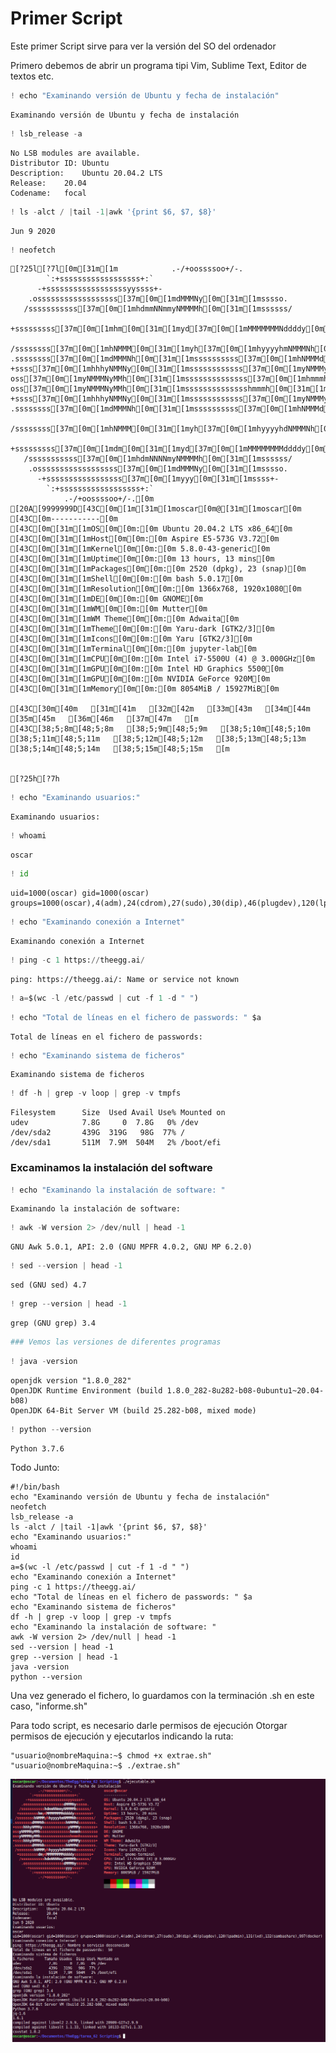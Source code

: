 # Primer Script

Este primer Script sirve para ver la versión del SO del ordenador

Primero debemos de abrir un programa tipi Vim, Sublime Text, Editor de textos etc.


```python
! echo "Examinando versión de Ubuntu y fecha de instalación"
```

    Examinando versión de Ubuntu y fecha de instalación



```python
! lsb_release -a
```

    No LSB modules are available.
    Distributor ID:	Ubuntu
    Description:	Ubuntu 20.04.2 LTS
    Release:	20.04
    Codename:	focal



```python
! ls -alct / |tail -1|awk '{print $6, $7, $8}'
```

    Jun 9 2020



```python
! neofetch
```

    [?25l[?7l[0m[31m[1m            .-/+oossssoo+/-.
            `:+ssssssssssssssssss+:`
          -+ssssssssssssssssssyyssss+-
        .ossssssssssssssssss[37m[0m[1mdMMMNy[0m[31m[1msssso.
       /sssssssssss[37m[0m[1mhdmmNNmmyNMMMMh[0m[31m[1mssssss/
      +sssssssss[37m[0m[1mhm[0m[31m[1myd[37m[0m[1mMMMMMMMNddddy[0m[31m[1mssssssss+
     /ssssssss[37m[0m[1mhNMMM[0m[31m[1myh[37m[0m[1mhyyyyhmNMMMNh[0m[31m[1mssssssss/
    .ssssssss[37m[0m[1mdMMMNh[0m[31m[1mssssssssss[37m[0m[1mhNMMMd[0m[31m[1mssssssss.
    +ssss[37m[0m[1mhhhyNMMNy[0m[31m[1mssssssssssss[37m[0m[1myNMMMy[0m[31m[1msssssss+
    oss[37m[0m[1myNMMMNyMMh[0m[31m[1mssssssssssssss[37m[0m[1mhmmmh[0m[31m[1mssssssso
    oss[37m[0m[1myNMMMNyMMh[0m[31m[1msssssssssssssshmmmh[0m[31m[1mssssssso
    +ssss[37m[0m[1mhhhyNMMNy[0m[31m[1mssssssssssss[37m[0m[1myNMMMy[0m[31m[1msssssss+
    .ssssssss[37m[0m[1mdMMMNh[0m[31m[1mssssssssss[37m[0m[1mhNMMMd[0m[31m[1mssssssss.
     /ssssssss[37m[0m[1mhNMMM[0m[31m[1myh[37m[0m[1mhyyyyhdNMMMNh[0m[31m[1mssssssss/
      +sssssssss[37m[0m[1mdm[0m[31m[1myd[37m[0m[1mMMMMMMMMddddy[0m[31m[1mssssssss+
       /sssssssssss[37m[0m[1mhdmNNNNmyNMMMMh[0m[31m[1mssssss/
        .ossssssssssssssssss[37m[0m[1mdMMMNy[0m[31m[1msssso.
          -+sssssssssssssssss[37m[0m[1myyy[0m[31m[1mssss+-
            `:+ssssssssssssssssss+:`
                .-/+oossssoo+/-.[0m
    [20A[9999999D[43C[0m[1m[31m[1moscar[0m@[31m[1moscar[0m 
    [43C[0m-----------[0m 
    [43C[0m[31m[1mOS[0m[0m:[0m Ubuntu 20.04.2 LTS x86_64[0m 
    [43C[0m[31m[1mHost[0m[0m:[0m Aspire E5-573G V3.72[0m 
    [43C[0m[31m[1mKernel[0m[0m:[0m 5.8.0-43-generic[0m 
    [43C[0m[31m[1mUptime[0m[0m:[0m 13 hours, 13 mins[0m 
    [43C[0m[31m[1mPackages[0m[0m:[0m 2520 (dpkg), 23 (snap)[0m 
    [43C[0m[31m[1mShell[0m[0m:[0m bash 5.0.17[0m 
    [43C[0m[31m[1mResolution[0m[0m:[0m 1366x768, 1920x1080[0m 
    [43C[0m[31m[1mDE[0m[0m:[0m GNOME[0m 
    [43C[0m[31m[1mWM[0m[0m:[0m Mutter[0m 
    [43C[0m[31m[1mWM Theme[0m[0m:[0m Adwaita[0m 
    [43C[0m[31m[1mTheme[0m[0m:[0m Yaru-dark [GTK2/3][0m 
    [43C[0m[31m[1mIcons[0m[0m:[0m Yaru [GTK2/3][0m 
    [43C[0m[31m[1mTerminal[0m[0m:[0m jupyter-lab[0m 
    [43C[0m[31m[1mCPU[0m[0m:[0m Intel i7-5500U (4) @ 3.000GHz[0m 
    [43C[0m[31m[1mGPU[0m[0m:[0m Intel HD Graphics 5500[0m 
    [43C[0m[31m[1mGPU[0m[0m:[0m NVIDIA GeForce 920M[0m 
    [43C[0m[31m[1mMemory[0m[0m:[0m 8054MiB / 15927MiB[0m 
    
    [43C[30m[40m   [31m[41m   [32m[42m   [33m[43m   [34m[44m   [35m[45m   [36m[46m   [37m[47m   [m
    [43C[38;5;8m[48;5;8m   [38;5;9m[48;5;9m   [38;5;10m[48;5;10m   [38;5;11m[48;5;11m   [38;5;12m[48;5;12m   [38;5;13m[48;5;13m   [38;5;14m[48;5;14m   [38;5;15m[48;5;15m   [m
    
    
    [?25h[?7h


```python
! echo "Examinando usuarios:"
```

    Examinando usuarios:



```python
! whoami
```

    oscar



```python
! id
```

    uid=1000(oscar) gid=1000(oscar) groups=1000(oscar),4(adm),24(cdrom),27(sudo),30(dip),46(plugdev),120(lpadmin),131(lxd),132(sambashare),997(docker)



```python
! echo "Examinando conexión a Internet"
```

    Examinando conexión a Internet



```python
! ping -c 1 https://theegg.ai/
```

    ping: https://theegg.ai/: Name or service not known



```python
! a=$(wc -l /etc/passwd | cut -f 1 -d " ")
```


```python
! echo "Total de líneas en el fichero de passwords: " $a
```

    Total de líneas en el fichero de passwords: 



```python
! echo "Examinando sistema de ficheros"
```

    Examinando sistema de ficheros



```python
! df -h | grep -v loop | grep -v tmpfs
```

    Filesystem      Size  Used Avail Use% Mounted on
    udev            7.8G     0  7.8G   0% /dev
    /dev/sda2       439G  319G   98G  77% /
    /dev/sda1       511M  7.9M  504M   2% /boot/efi


### Excaminamos la instalación del software


```python
! echo "Examinando la instalación de software: "
```

    Examinando la instalación de software: 



```python
! awk -W version 2> /dev/null | head -1
```

    GNU Awk 5.0.1, API: 2.0 (GNU MPFR 4.0.2, GNU MP 6.2.0)



```python
! sed --version | head -1
```

    sed (GNU sed) 4.7



```python
! grep --version | head -1
```

    grep (GNU grep) 3.4



```python
### Vemos las versiones de diferentes programas
```


```python
! java -version
```

    openjdk version "1.8.0_282"
    OpenJDK Runtime Environment (build 1.8.0_282-8u282-b08-0ubuntu1~20.04-b08)
    OpenJDK 64-Bit Server VM (build 25.282-b08, mixed mode)



```python
! python --version
```

    Python 3.7.6


Todo Junto:

    #!/bin/bash
    echo "Examinando versión de Ubuntu y fecha de instalación"
    neofetch
    lsb_release -a
    ls -alct / |tail -1|awk '{print $6, $7, $8}'
    echo "Examinando usuarios:"
    whoami
    id
    a=$(wc -l /etc/passwd | cut -f 1 -d " ")
    echo "Examinando conexión a Internet"
    ping -c 1 https://theegg.ai/
    echo "Total de líneas en el fichero de passwords: " $a
    echo "Examinando sistema de ficheros"
    df -h | grep -v loop | grep -v tmpfs
    echo "Examinando la instalación de software: "
    awk -W version 2> /dev/null | head -1
    sed --version | head -1
    grep --version | head -1
    java -version
    python --version

Una vez generado el fichero, lo guardamos con la terminación .sh  en este caso, "informe.sh"

Para todo script, es necesario darle permisos de ejecución
Otorgar permisos de ejecución y ejecutarlos indicando la ruta:

    "usuario@nombreMaquina:~$ chmod +x extrae.sh"    
    "usuario@nombreMaquina:~$ ./extrae.sh"    

![](ejecutable.png)
